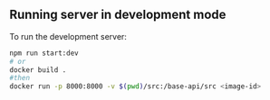 ## Running server in development mode

To run the development server:

```bash
npm run start:dev
# or
docker build .
#then
docker run -p 8000:8000 -v $(pwd)/src:/base-api/src <image-id>
```